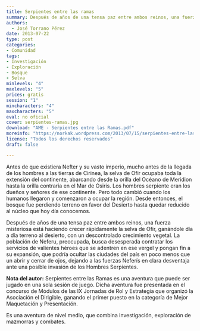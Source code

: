 ```yaml
---
title: Serpientes entre las ramas
summary: Después de años de una tensa paz entre ambos reinos, una fuerza misteriosa está haciendo crecer rápidamente la selva de Ofir, ganándole día a día terreno al desierto, con un descontrolado crecimiento vegetal.
authors:
  - José Torrano Pérez
date: 2013-07-22
type: post
categories:
- Comunidad
tags:
- Investigación
- Exploración
- Bosque
- Selva
minlevels: "4"
maxlevels: "5"
prices: gratis
session: "1"
mincharacters: "4"
maxcharacters: "5"
eval: no oficial
cover: serpientes-ramas.jpg
download: "AME - Serpientes entre las Ramas.pdf"
moreinfo: "https://norkak.wordpress.com/2013/07/15/serpientes-entre-las-ramas/"
license: "Todos los derechos reservados"
draft: false

---
```


Antes de que existiera Nefter y su vasto imperio, mucho antes de la llegada de los hombres a las tierras de Cirinea, la selva de Ofir ocupaba toda la extensión del continente, abarcando desde la orilla del Océano de Meridion hasta la orilla contraria en el Mar de Osiris. Los hombres serpiente eran los dueños y señores de ese continente. Pero todo cambió cuando los humanos llegaron y comenzaron a ocupar la región. Desde entonces, el bosque fue perdiendo terreno en favor del Desierto hasta quedar reducido al núcleo que hoy día conocemos.

Después de años de una tensa paz entre ambos reinos, una fuerza misteriosa está haciendo crecer rápidamente la selva de Ofir, ganándole día a día terreno al desierto, con un descontrolado crecimiento vegetal. La población de Neferu, preocupada, busca desesperada contratar los servicios de valientes héroes que se adentren en ese vergel y pongan fin a su expansión, que podría ocultar las ciudades del país en poco menos que un abrir y cerrar de ojos, dejando a las fuerzas Neferís en clara desventaja ante una posible invasión de los Hombres Serpientes.

**Nota del autor:**
Serpientes entre las Ramas es una aventura que puede ser jugado en una sola sesión de juego. Dicha aventura fue presentada en el concurso de Módulos de las IX Jornadas de Rol y Estrategia que organizó la Asociación el Dirigible, ganando el primer puesto en la categoría de Mejor Maquetación y Presentación.

Es una aventura de nivel medio, que combina investigación, exploración de mazmorras y combates.
